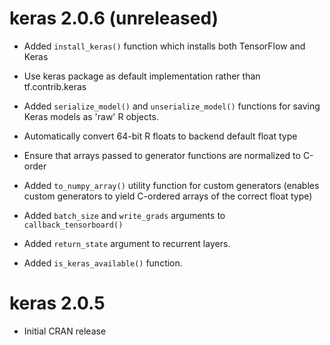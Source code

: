 
# keras 2.0.6 (unreleased)

- Added `install_keras()` function which installs both TensorFlow and Keras

- Use keras package as default implementation rather than tf.contrib.keras

- Added `serialize_model()` and `unserialize_model()` functions for saving 
  Keras models as 'raw' R objects.

- Automatically convert 64-bit R floats to backend default float type

- Ensure that arrays passed to generator functions are normalized to C-order 

- Added `to_numpy_array()` utility function for custom generators (enables
  custom generators to yield C-ordered arrays of the correct float type)
  
- Added `batch_size` and `write_grads` arguments to `callback_tensorboard()`

- Added `return_state` argument to recurrent layers.

- Added `is_keras_available()` function.


# keras 2.0.5

- Initial CRAN release

